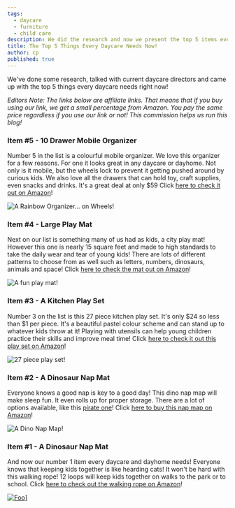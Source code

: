 ```yaml
---
tags:
  - daycare
  - furniture
  - child care
description: We did the research and now we present the top 5 items every daycare needs!
title: The Top 5 Things Every Daycare Needs Now!
author: cp
published: true
---
```


We've done some research, talked with current daycare directors and came up with the top 5 things every daycare needs right now!

_Editors Note: The links below are affiliate links.  That means that if you buy using our link, we get a small percentage from Amazon.  You pay the same price regardless if you use our link or not!  This commission helps us run this blog!_

### Item #5 - 10 Drawer Mobile Organizer

Number 5 in the list is a colourful mobile organizer.  We love this organizer for a few reasons.  For one it looks great in any daycare or dayhome.  Not only is it mobile, but the wheels lock to prevent it getting pushed around by curious kids.  We also love all the drawers that can hold toy, craft supplies, even snacks and drinks.  It's a great deal at only $59  Click [here to check it out on Amazon](https://amzn.to/2G3KKAh)!

![A Rainbow Organizer... on Wheels!](https://blog.daycareiq.com/site_assets/images/organizer.jpg)

### Item #4 - Large Play Mat

Next on our list is something many of us had as kids, a city play mat!  However this one is nearly 15 square feet and made to high standards to take the daily wear and tear of young kids!  There are lots of different patterns to choose from as well such as letters, numbers, dinosaurs, animals and space!  Click [here to check the mat out on Amazon](https://amzn.to/2G9ytpE)!

![A fun play mat!](https://blog.daycareiq.com/site_assets/images/playmat.jpg)

### Item #3 - A Kitchen Play Set

Number 3 on the list is this 27 piece kitchen play set.  It's only $24 so less than $1 per piece.  It's a beautiful pastel colour scheme and can stand up to whatever kids throw at it!  Playing with utensils can help young children practice their skills and improve meal time!  Click [here to check it out this play set on Amazon](https://amzn.to/2HYj244)!

![27 piece play set!](https://blog.daycareiq.com/site_assets/images/playset.jpg)

### Item #2 - A Dinosaur Nap Mat

Everyone knows a good nap is key to a good day!  This dino nap map will make sleep fun.  It even rolls up for proper storage.  There are a lot of options available, like this [pirate one](https://amzn.to/2I0ryQa)!  Click [here to buy this nap map on Amazon](https://amzn.to/2G51hjb)!

![A Dino Nap Map!](https://blog.daycareiq.com/site_assets/images/sleepmat.jpg)

### Item #1 - A Dinosaur Nap Mat

And now our number 1 item every daycare and dayhome needs!  Everyone knows that keeping kids together is like hearding cats! It won't be hard with this walking rope! 12 loops will keep kids together on walks to the park or to school.  Click [here to check out the walking rope on Amazon](https://amzn.to/2G59tE3)!

<a href="https://amzn.to/2G59tE3" rel="A Walking Rope" target="_blank">![Foo](https://blog.daycareiq.com/site_assets/images/walkingrope.jpg)]</a>

